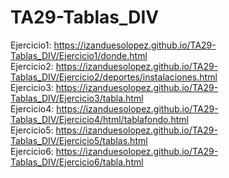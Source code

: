 # TA29-Tablas_DIV

Ejercicio1: https://izanduesolopez.github.io/TA29-Tablas_DIV/Ejercicio1/donde.html  
Ejercicio2: https://izanduesolopez.github.io/TA29-Tablas_DIV/Ejercicio2/deportes/instalaciones.html  
Ejercicio3: https://izanduesolopez.github.io/TA29-Tablas_DIV/Ejercicio3/tabla.html  
Ejercicio4: https://izanduesolopez.github.io/TA29-Tablas_DIV/Ejercicio4/html/tablafondo.html  
Ejercicio5: https://izanduesolopez.github.io/TA29-Tablas_DIV/Ejercicio5/tablas.html  
Ejercicio6: https://izanduesolopez.github.io/TA29-Tablas_DIV/Ejercicio6/tabla.html


